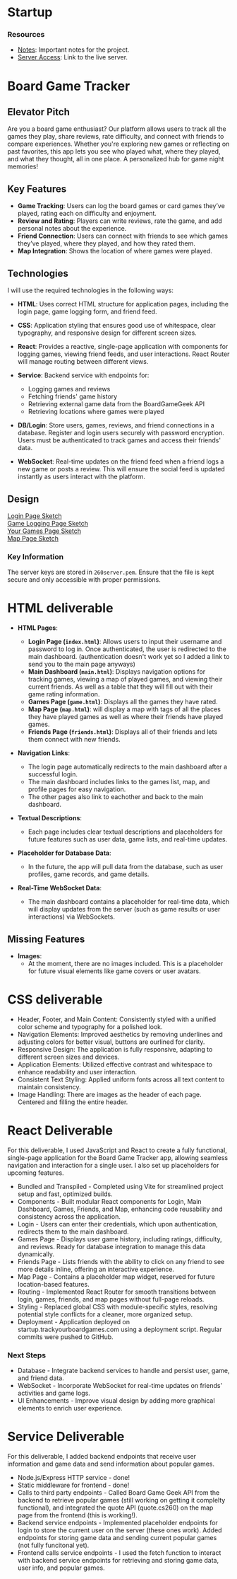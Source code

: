 # Startup

### Resources
- [Notes](./notes.md): Important notes for the project.
- [Server Access](http://54.82.53.184/): Link to the live server.

# Board Game Tracker

## Elevator Pitch
Are you a board game enthusiast? Our platform allows users to track all the games they play, share reviews, rate difficulty, and connect with friends to compare experiences. Whether you're exploring new games or reflecting on past favorites, this app lets you see who played what, where they played, and what they thought, all in one place. A personalized hub for game night memories!

## Key Features
- **Game Tracking**: Users can log the board games or card games they’ve played, rating each on difficulty and enjoyment.
- **Review and Rating**: Players can write reviews, rate the game, and add personal notes about the experience.
- **Friend Connection**: Users can connect with friends to see which games they’ve played, where they played, and how they rated them.
- **Map Integration**: Shows the location of where games were played.


## Technologies
I will use the required technologies in the following ways:

- **HTML**: Uses correct HTML structure for application pages, including the login page, game logging form, and friend feed.
  
- **CSS**: Application styling that ensures good use of whitespace, clear typography, and responsive design for different screen sizes.
  
- **React**: Provides a reactive, single-page application with components for logging games, viewing friend feeds, and user interactions. React Router will manage routing between different views.
  
- **Service**: Backend service with endpoints for:
  - Logging games and reviews
  - Fetching friends' game history
  - Retrieving external game data from the BoardGameGeek API
  - Retrieving locations where games were played

- **DB/Login**: Store users, games, reviews, and friend connections in a database. Register and login users securely with password encryption. Users must be authenticated to track games and access their friends' data.

- **WebSocket**: Real-time updates on the friend feed when a friend logs a new game or posts a review. This will ensure the social feed is updated instantly as users interact with the platform.

## Design
[Login Page Sketch](./Pictures/login.jpeg)  
[Game Logging Page Sketch](./Pictures/mainPage.jpeg)  
[Your Games Page Sketch](./Pictures/yourGames.jpeg)  
[Map Page Sketch](./Pictures//map.jpeg)  

### Key Information
The server keys are stored in `260server.pem`. Ensure that the file is kept secure and only accessible with proper permissions.

# HTML deliverable

- **HTML Pages**: 
  - **Login Page (`index.html`)**: Allows users to input their username and password to log in. Once authenticated, the user is redirected to the main dashboard. (authentication doesn't work yet so I added a link to send you to the main page anyways)
  - **Main Dashboard (`main.html`)**: Displays navigation options for tracking games, viewing a map of played games, and viewing their current friends. As well as a table that they will fill out with their game rating information.
  - **Games Page (`game.html`)**: Displays all the games they have rated.
  - **Map Page (`map.html`)**: will display a map with tags of all the places they have played games as well as where their friends have played games.
  - **Friends Page (`friends.html`)**: Displays all of their friends and lets them connect with new friends.

- **Navigation Links**: 
  - The login page automatically redirects to the main dashboard after a successful login. 
  - The main dashboard includes links to the games list, map, and profile pages for easy navigation.
  - The other pages also link to eachother and back to the main dashboard.

- **Textual Descriptions**: 
  - Each page includes clear textual descriptions and placeholders for future features such as user data, game lists, and real-time updates.

- **Placeholder for Database Data**: 
  - In the future, the app will pull data from the database, such as user profiles, game records, and game details.

- **Real-Time WebSocket Data**: 
  - The main dashboard contains a placeholder for real-time data, which will display updates from the server (such as game results or user interactions) via WebSockets.

## Missing Features

- **Images**: 
  - At the moment, there are no images included. This is a placeholder for future visual elements like game covers or user avatars.
  
# CSS deliverable
- Header, Footer, and Main Content: Consistently styled with a unified color scheme and typography for a polished look.
- Navigation Elements: Improved aesthetics by removing underlines and adjusting colors for better visual, buttons are ourlined for clarity.
- Responsive Design: The application is fully responsive, adapting to different screen sizes and devices.
- Application Elements: Utilized effective contrast and whitespace to enhance readability and user interaction.
- Consistent Text Styling: Applied uniform fonts across all text content to maintain consistency.
- Image Handling: There are images as the header of each page. Centered and filling the entire header.

# React Deliverable
For this deliverable, I used JavaScript and React to create a fully functional, single-page application for the Board Game Tracker app, allowing seamless navigation and interaction for a single user. I also set up placeholders for upcoming features.
- Bundled and Transpiled - Completed using Vite for streamlined project setup and fast, optimized builds.
- Components - Built modular React components for Login, Main Dashboard, Games, Friends, and Map, enhancing code reusability and consistency across the application.
- Login - Users can enter their credentials, which upon authentication, redirects them to the main dashboard.
- Games Page - Displays user game history, including ratings, difficulty, and reviews. Ready for database integration to manage this data dynamically.
- Friends Page - Lists friends with the ability to click on any friend to see more details inline, offering an interactive experience.
- Map Page - Contains a placeholder map widget, reserved for future location-based features.
- Routing - Implemented React Router for smooth transitions between login, games, friends, and map pages without full-page reloads.
- Styling - Replaced global CSS with module-specific styles, resolving potential style conflicts for a cleaner, more organized setup.
- Deployment - Application deployed on startup.trackyourboardgames.com using a deployment script. Regular commits were pushed to GitHub.
### Next Steps
- Database - Integrate backend services to handle and persist user, game, and friend data.
- WebSocket - Incorporate WebSocket for real-time updates on friends’ activities and game logs.
- UI Enhancements - Improve visual design by adding more graphical elements to enrich user experience.

# Service Deliverable
For this deliverable, I added backend endpoints that receive user information and game data and send information about popular games.
- Node.js/Express HTTP service - done!
- Static middleware for frontend - done!
- Calls to third party endpoints - Called Board Game Geek API from the backend to retrieve popular games (still working on getting it complelty functional), and integrated the quote API (quote.cs260) on the map page from the frontend (this is working!).
- Backend service endpoints - Implemented placeholder endpoints for login to store the current user on the server (these ones work). Added endpoints for storing game data and sending current popular games (not fully funcitonal yet).
- Frontend calls service endpoints -  I used the fetch function to interact with backend service endpoints for retrieving and storing game data, user info, and popular games.




<!-- # Current Login
**username:** `testuser`
**password:** `password123` -->







